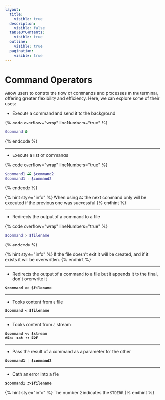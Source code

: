 ```yaml
---
layout:
  title:
    visible: true
  description:
    visible: false
  tableOfContents:
    visible: true
  outline:
    visible: true
  pagination:
    visible: true
---
```


# Command Operators

Allow users to control the flow of commands and processes in the terminal, offering greater flexibility and efficiency. Here, we can explore some of their uses:

* Execute a command and send it to the background

{% code overflow="wrap" lineNumbers="true" %}
```bash
$command &
```
{% endcode %}

***

* Execute a list of commands

{% code overflow="wrap" lineNumbers="true" %}
```bash
$command1 && $command2
$command1 ; $command2
```
{% endcode %}

{% hint style="info" %}
When using `&&` the next command only will be executed if the previous one was successful
{% endhint %}

***

* Redirects the output of a command to a file

{% code overflow="wrap" lineNumbers="true" %}
```bash
$command > $filename
```
{% endcode %}

{% hint style="info" %}
If the file doesn't exit it will be created, and if it exists it will be overwritten.
{% endhint %}

***

* Redirects the output of a command to a file but it appends it to the final, don't overwrite it

<pre class="language-bash" data-overflow="wrap" data-line-numbers><code class="lang-bash"><strong>$command >> $filename
</strong></code></pre>

***

* Tooks content from a file

<pre class="language-bash" data-overflow="wrap" data-line-numbers><code class="lang-bash"><strong>$command &#x3C; $filename
</strong></code></pre>

***

* Tooks content from a stream

<pre class="language-bash" data-overflow="wrap" data-line-numbers><code class="lang-bash"><strong>$command &#x3C;&#x3C; $stream
</strong><strong>#Ex: cat &#x3C;&#x3C; EOF     
</strong></code></pre>

***

* Pass the result of a command as a parameter for the other

<pre class="language-bash" data-overflow="wrap" data-line-numbers><code class="lang-bash"><strong>$command1 | $command2
</strong></code></pre>

***

* Cath an error into a file

<pre class="language-bash" data-overflow="wrap" data-line-numbers><code class="lang-bash"><strong>$command1 2>$filename
</strong></code></pre>

{% hint style="info" %}
The number `2` indicates the `STDERR`
{% endhint %}
